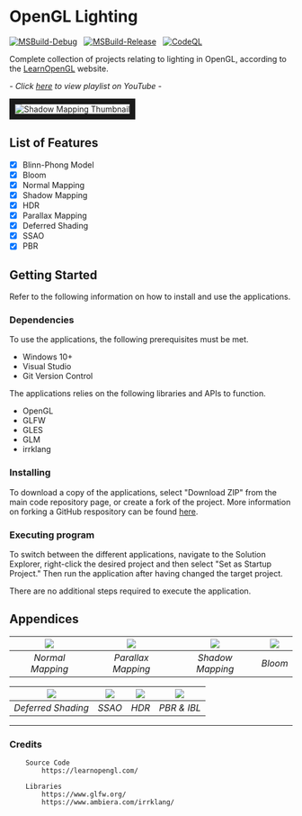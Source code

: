 # OpenGL Lighting

[![MSBuild-Debug](https://github.com/kyle-robinson/opengl-lighting/actions/workflows/msbuild-debug.yml/badge.svg)](https://github.com/kyle-robinson/opengl-lighting/actions/workflows/msbuild-debug.yml)
&nbsp;
[![MSBuild-Release](https://github.com/kyle-robinson/opengl-lighting/actions/workflows/msbuild-release.yml/badge.svg)](https://github.com/kyle-robinson/opengl-lighting/actions/workflows/msbuild-release.yml)
&nbsp;
[![CodeQL](https://github.com/kyle-robinson/opengl-lighting/actions/workflows/codeql.yml/badge.svg)](https://github.com/kyle-robinson/opengl-lighting/actions/workflows/codeql.yml)

Complete collection of projects relating to lighting in OpenGL, according to the [LearnOpenGL](https://learnopengl.com/) website.

*- Click <a href="https://www.youtube.com/playlist?list=PLn_BYD1M0NFQmf54lreTN8rBPfGNCQ4nC" target="_blank">here</a> to view playlist on YouTube -*

<img src="https://i.imgur.com/aeYkHGb.jpeg" alt="Shadow Mapping Thumbnail" border="10" />

## List of Features

- [x] Blinn-Phong Model
- [x] Bloom
- [x] Normal Mapping
- [x] Shadow Mapping
- [x] HDR
- [x] Parallax Mapping
- [x] Deferred Shading
- [x] SSAO
- [x] PBR

## Getting Started

Refer to the following information on how to install and use the applications.

### Dependencies
To use the applications, the following prerequisites must be met.
* Windows 10+
* Visual Studio
* Git Version Control

The applications relies on the following libraries and APIs to function.
* OpenGL
* GLFW
* GLES
* GLM
* irrklang

### Installing

To download a copy of the applications, select "Download ZIP" from the main code repository page, or create a fork of the project. More information on forking a GitHub respository can be found [here](https://www.youtube.com/watch?v=XTolZqmZq6s).

### Executing program

To switch between the different applications, navigate to the Solution Explorer, right-click the desired project and then select "Set as Startup Project." Then run the application after having changed the target project.

There are no additional steps required to execute the application.

## Appendices

| <img src="https://user-images.githubusercontent.com/39779606/223302470-2ef0386e-7453-426f-baf8-94cbc68d5e9f.png" /> | <img src="https://user-images.githubusercontent.com/39779606/223302849-376faf37-d1ef-4261-b504-81588f46f7e7.png" /> | <img src="https://user-images.githubusercontent.com/39779606/223303141-27b49777-4cbe-4b9c-ab65-bfc28a251a18.png" /> | <img src="https://user-images.githubusercontent.com/39779606/223303443-bc905430-6870-4d31-b718-e0f5ffb27fc7.png" /> |
| :---: | :---: | :---: | :---: |
| *Normal Mapping* | *Parallax Mapping* | *Shadow Mapping* | *Bloom* |

| <img src="https://user-images.githubusercontent.com/39779606/223303815-78d9ed0d-e21c-4d8e-9efb-b30548b05a04.png" /> | <img src="https://user-images.githubusercontent.com/39779606/223304010-dc47b79b-66c6-45e4-a520-cc1565dae5a3.png" /> | <img src="https://user-images.githubusercontent.com/39779606/223304187-ff624918-daed-4f1d-bb45-e355de334eb4.png" /> | <img src="https://user-images.githubusercontent.com/39779606/223304431-8a38d441-b771-4b25-b2f9-bd15e507c791.png" /> |
| :---: | :---: | :---: | :---: |
| *Deferred Shading* | *SSAO* | *HDR* | *PBR & IBL* |

---

### Credits

        Source Code
            https://learnopengl.com/
                    
        Libraries
            https://www.glfw.org/
            https://www.ambiera.com/irrklang/
